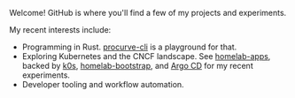 Welcome!  GitHub is where you'll find a few of my projects and experiments.

My recent interests include:

* Programming in Rust.  [procurve-cli] is a playground for that.
* Exploring Kubernetes and the CNCF landscape.  See [homelab-apps],
  backed by [k0s], [homelab-bootstrap], and [Argo CD] for my recent
  experiments.
* Developer tooling and workflow automation.

[argo cd]: https://argoproj.github.io/cd/
[homelab-apps]: https://github.com/bfritz/homelab-apps
[homelab-bootstrap]: https://github.com/bfritz/homelab-bootstrap
[k0s]: https://k0sproject.io/
[procurve-cli]: https://github.com/bfritz/procurve-cli
